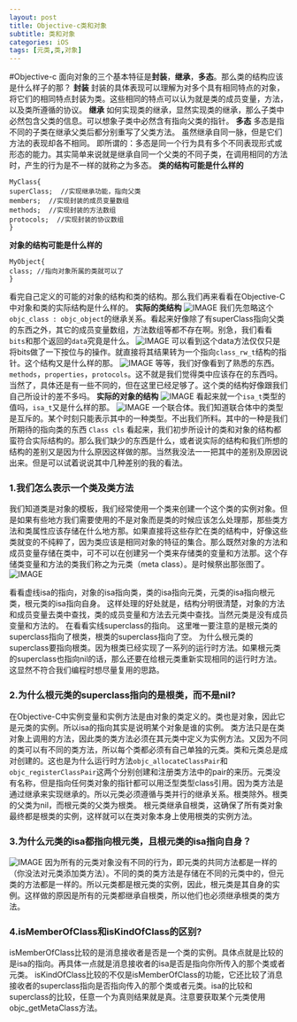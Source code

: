 ```yaml
---
layout: post
title: Objective-c类和对象
subtitle: 类和对象
categories: iOS
tags: [元类,类,对象]
---
```

#Objective-c
面向对象的三个基本特征是**封装**，**继承**，**多态**。那么类的结构应该是什么样子的那？
**封装** 
封装的具体表现可以理解为对多个具有相同特点的对象，将它们的相同特点封装为类。这些相同的特点可以认为就是类的成员变量，方法，以及类所遵循的协议。
**继承** 
如何实现类的继承，显然实现类的继承，那么子类中必然包含父类的信息。可以想象子类中必然含有指向父类的指针。
**多态**
多态是指不同的子类在继承父类后都分别重写了父类方法。 虽然继承自同一脉，但是它们方法的表现却各不相同。 即所谓的：多态是同一个行为具有多个不同表现形式或形态的能力。其实简单来说就是继承自同一个父类的不同子类，在调用相同的方法时，产生的行为是不一样的就称之为多态。
**类的结构可能是什么样的**
```
MyClass{
superClass;  //实现继承功能，指向父类
members;  //实现封装的成员变量数组
methods;  //实现封装的方法数组
protocols;  //实现封装的协议数组
}
```
**对象的结构可能是什么样的**
```
MyObject{
class; //指向对象所属的类就可以了
}
```
看完自己定义的可能的对象的结构和类的结构。那么我们再来看看在Objective-C中对象和类的实际结构是什么样的。
**实际的类结构**
![IMAGE](/assets/images/resources/5942810445279A99826A98F7EEEAC072.jpg)
我们先忽略这个`objc_class : objc_object`的继承关系。看起来好像除了有superClass指向父类的东西之外，其它的成员变量数组，方法数组等都不存在啊。别急，我们看看`bits`和那个返回的`data`究竟是什么。
![IMAGE](/assets/images/resources/255B80F5BBE6A3314FC30EE7BDB07F77.jpg)
可以看到这个data方法仅仅只是将bits做了一下按位与的操作。就直接将其结果转为一个指向`class_rw_t`结构的指针。这个结构又是什么样的那。
![IMAGE](/assets/images/resources/F9A1BCFFC7AEE64D4C8F39CA60687B4C.jpg)
等等，我们好像看到了熟悉的东西。`methods`，`properties`，`protocols`。这不就是我们觉得类中应该存在的东西吗。当然了，具体还是有一些不同的，但在这里已经足够了。这个类的结构好像跟我们自己所设计的差不多吗。
**实际的对象的结构**
![IMAGE](/assets/images/resources/E01F2E66D299740B5E4A64B8E8FFA667.jpg)
看起来就一个`isa_t`类型的值吗，`isa_t`又是什么样的那。
![IMAGE](/assets/images/resources/E8EB9019B94018F0DD7E1F652F3C18E4.jpg)
一个联合体。我们知道联合体中的类型是互斥的。某个时刻只能表示其中的一种类型。不出我们所料。其中的一种是我们所期待的指向类的东西
`Class cls`
看起来，我们初步所设计的类和对象的结构都蛮符合实际结构的。那么我们缺少的东西是什么，或者说实际的结构和我们所想的结构的差别又是因为什么原因这样做的那。当然我没法一一把其中的差别及原因说出来。但是可以试着说说其中几种差别的我的看法。

### 1.我们怎么表示一个类及类方法
我们知道类是对象的模板，我们经常使用一个类来创建一个这个类的实例对象。但是如果有些地方我们需要使用的不是对象而是类的时候应该怎么处理那，那些类方法和类属性应该存储在什么地方那。如果直接将这些存贮在类的结构中，好像这些类就变的不纯粹了，因为类应该是相同对象的特征的集合。那么既然对象的方法和成员变量存储在类中，可不可以在创建另一个类来存储类的变量和方法那。这个存储类变量和方法的类我们称之为元类（meta class）。是时候祭出那张图了。
![IMAGE](/assets/images/resources/2AC20B7CD03D8C3855A6BC083C5DF8CA.jpg)


看看虚线isa的指向，对象的isa指向类，类的isa指向元类，元类的isa指向根元类，根元类的isa指向自身。
这样处理的好处就是，结构分明很清楚，对象的方法和成员变量去类中查找，类的成员变量和方法去元类中查找。当然元类是没有成员变量和方法的。
在看看实线superclass的指向。
这里唯一要注意的是根元类的superclass指向了根类，根类的superclass指向了空。
为什么根元类的superclass要指向根类。因为根类已经实现了一系列的运行时方法。如果根元类的superclass也指向nil的话，那么还要在给根元类重新实现相同的运行时方法。这显然不符合我们编程时想尽量复用的思路。

### 2.为什么根元类的superclass指向的是根类，而不是nil?
在Objective-C中实例变量和实例方法是由对象的类定义的。类也是对象，因此它是元类的实例。所以isa的指向其实是说明某个对象是谁的实例。
类方法只是在类对象上调用的方法，因此类的类方法必须在其元类中定义为实例方法。又因为不同的类可以有不同的类方法，所以每个类都必须有自己单独的元类。类和元类总是成对创建的。这也是为什么运行时方法`objc_allocateClassPair`和`objc_registerClassPair`这两个分别创建和注册类方法中的pair的来历。元类没有名称，但是指向任何类对象的指针都可以用泛型类型class引用。因为类方法是通过继承来实现继承的。所以元类必须遵循与类并行的继承关系。根类除外。根类的父类为nil，而根元类的父类为根类。
根元类继承自根类，这确保了所有类对象最终都是根类的实例，这样就可以在类对象本身上使用根类的实例方法。

### 3.为什么元类的isa都指向根元类，且根元类的isa指向自身？
![IMAGE](/assets/images/resources/FE75F14B0064CD1EADC0D4F8535E0EC7.jpg)
因为所有的元类对象没有不同的行为，即元类的共同方法都是一样的（你没法对元类添加类方法）。不同的类的类方法是存储在不同的元类中的，但元类的方法都是一样的。所以元类都是根元类的实例，因此，根元类是其自身的实例。这样做的原因是所有的元类都继承自根类，所以他们也必须继承根类的类方法。

### 4.isMemberOfClass和isKindOfClass的区别?
isMemberOfClass比较的是消息接收者是否是一个类的实例。具体点就是比较的是isa的指向。再具体一点就是消息接收者的isa是否是指向你所传入的那个类或者元类。
isKindOfClass比较的不仅是isMemberOfClass的功能，它还比较了消息接收者的superclass指向是否指向传入的那个类或者元类。isa的比较和superclass的比较，任意一个为真则结果就是真。注意要获取某个元类使用objc_getMetaClass方法。
